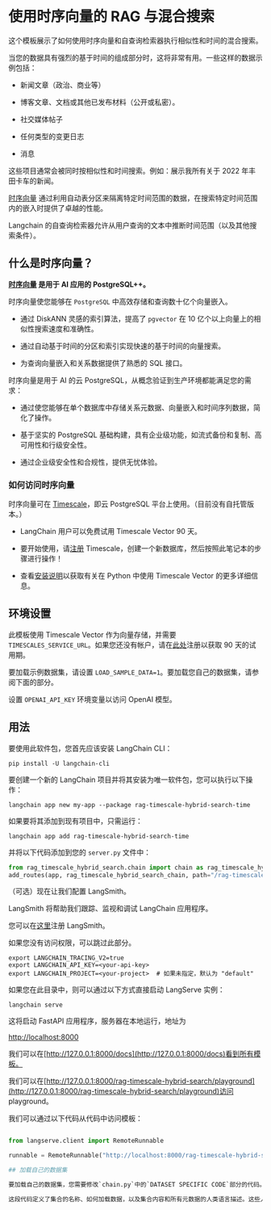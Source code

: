 

# 使用时序向量的 RAG 与混合搜索

这个模板展示了如何使用时序向量和自查询检索器执行相似性和时间的混合搜索。

当您的数据具有强烈的基于时间的组成部分时，这将非常有用。一些这样的数据示例包括：

- 新闻文章（政治、商业等）

- 博客文章、文档或其他已发布材料（公开或私密）。

- 社交媒体帖子

- 任何类型的变更日志

- 消息

这些项目通常会被同时按相似性和时间搜索。例如：展示我所有关于 2022 年丰田卡车的新闻。

[时序向量](https://www.timescale.com/ai?utm_campaign=vectorlaunch&utm_source=langchain&utm_medium=referral) 通过利用自动表分区来隔离特定时间范围的数据，在搜索特定时间范围内的嵌入时提供了卓越的性能。

Langchain 的自查询检索器允许从用户查询的文本中推断时间范围（以及其他搜索条件）。

## 什么是时序向量？

**[时序向量](https://www.timescale.com/ai?utm_campaign=vectorlaunch&utm_source=langchain&utm_medium=referral) 是用于 AI 应用的 PostgreSQL++。**

时序向量使您能够在 `PostgreSQL` 中高效存储和查询数十亿个向量嵌入。

- 通过 DiskANN 灵感的索引算法，提高了 `pgvector` 在 10 亿个以上向量上的相似性搜索速度和准确性。

- 通过自动基于时间的分区和索引实现快速的基于时间的向量搜索。

- 为查询向量嵌入和关系数据提供了熟悉的 SQL 接口。

时序向量是用于 AI 的云 PostgreSQL，从概念验证到生产环境都能满足您的需求：

- 通过使您能够在单个数据库中存储关系元数据、向量嵌入和时间序列数据，简化了操作。

- 基于坚实的 PostgreSQL 基础构建，具有企业级功能，如流式备份和复制、高可用性和行级安全性。

- 通过企业级安全性和合规性，提供无忧体验。

### 如何访问时序向量

时序向量可在 [Timescale](https://www.timescale.com/products?utm_campaign=vectorlaunch&utm_source=langchain&utm_medium=referral)，即云 PostgreSQL 平台上使用。（目前没有自托管版本。）

- LangChain 用户可以免费试用 Timescale Vector 90 天。

- 要开始使用，请[注册](https://console.cloud.timescale.com/signup?utm_campaign=vectorlaunch&utm_source=langchain&utm_medium=referral) Timescale，创建一个新数据库，然后按照此笔记本的步骤进行操作！

- 查看[安装说明](https://github.com/timescale/python-vector)以获取有关在 Python 中使用 Timescale Vector 的更多详细信息。

## 环境设置

此模板使用 Timescale Vector 作为向量存储，并需要 `TIMESCALES_SERVICE_URL`。如果您还没有帐户，请在[此处](https://console.cloud.timescale.com/signup?utm_campaign=vectorlaunch&utm_source=langchain&utm_medium=referral)注册以获取 90 天的试用期。

要加载示例数据集，请设置 `LOAD_SAMPLE_DATA=1`。要加载您自己的数据集，请参阅下面的部分。

设置 `OPENAI_API_KEY` 环境变量以访问 OpenAI 模型。

## 用法

要使用此软件包，您首先应该安装 LangChain CLI：

```shell
pip install -U langchain-cli
```

要创建一个新的 LangChain 项目并将其安装为唯一软件包，您可以执行以下操作：

```shell
langchain app new my-app --package rag-timescale-hybrid-search-time
```

如果要将其添加到现有项目中，只需运行：

```shell
langchain app add rag-timescale-hybrid-search-time
```

并将以下代码添加到您的 `server.py` 文件中：

```python
from rag_timescale_hybrid_search.chain import chain as rag_timescale_hybrid_search_chain
add_routes(app, rag_timescale_hybrid_search_chain, path="/rag-timescale-hybrid-search")
```

（可选）现在让我们配置 LangSmith。

LangSmith 将帮助我们跟踪、监视和调试 LangChain 应用程序。

您可以在[这里](https://smith.langchain.com/)注册 LangSmith。

如果您没有访问权限，可以跳过此部分。

```shell
export LANGCHAIN_TRACING_V2=true
export LANGCHAIN_API_KEY=<your-api-key>
export LANGCHAIN_PROJECT=<your-project>  # 如果未指定，默认为 "default"
```

如果您在此目录中，则可以通过以下方式直接启动 LangServe 实例：

```shell
langchain serve
```

这将启动 FastAPI 应用程序，服务器在本地运行，地址为

[http://localhost:8000](http://localhost:8000)

我们可以在[http://127.0.0.1:8000/docs](http://127.0.0.1:8000/docs)看到所有模板。

我们可以在[http://127.0.0.1:8000/rag-timescale-hybrid-search/playground](http://127.0.0.1:8000/rag-timescale-hybrid-search/playground)访问 playground。

我们可以通过以下代码从代码中访问模板：

```python

from langserve.client import RemoteRunnable

runnable = RemoteRunnable("http://localhost:8000/rag-timescale-hybrid-search")

## 加载自己的数据集

要加载自己的数据集，您需要修改`chain.py`中的`DATASET SPECIFIC CODE`部分的代码。

这段代码定义了集合的名称、如何加载数据，以及集合内容和所有元数据的人类语言描述。这些人类语言描述被自查询检索器用来帮助LLM将问题转换为对元数据的过滤器，从而在Timescale-vector中搜索数据。
